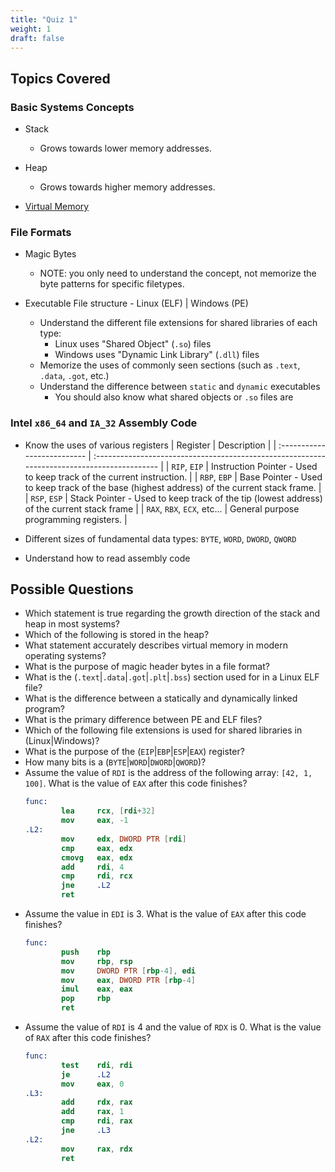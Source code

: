 ```yaml
---
title: "Quiz 1"
weight: 1
draft: false
---
```


## Topics Covered

### Basic Systems Concepts

- Stack
  - Grows towards lower memory addresses.

- Heap
  - Grows towards higher memory addresses.

- [Virtual Memory](https://en.wikipedia.org/wiki/Virtual_memory)

### File Formats

- Magic Bytes
  - NOTE: you only need to understand the concept, not memorize the byte
    patterns for specific filetypes.

- Executable File structure - Linux (ELF) | Windows (PE)
  - Understand the different file extensions for shared libraries of each type:
    - Linux uses "Shared Object" (`.so`) files
    - Windows uses "Dynamic Link Library" (`.dll`) files
  - Memorize the uses of commonly seen sections (such as `.text`, `.data`,
    `.got`, etc.)
  - Understand the difference between `static` and `dynamic` executables
    - You should also know what shared objects or `.so` files are

### Intel `x86_64` and `IA_32` Assembly Code

- Know the uses of various registers
  | Register                    | Description                                                                                 |
  | :-------------------------- | :------------------------------------------------------------------------------------------ |
  | `RIP`, `EIP`                | Instruction Pointer - Used to keep track of the current instruction.                        |
  | `RBP`, `EBP`                | Base Pointer - Used to keep track of the base (highest address) of the current stack frame. |
  | `RSP`, `ESP`                | Stack Pointer - Used to keep track of the tip (lowest address) of the current stack frame   |
  | `RAX`, `RBX`, `ECX`, etc... | General purpose programming registers.                                                      |

- Different sizes of fundamental data types: `BYTE`, `WORD`, `DWORD`, `QWORD`
- Understand how to read assembly code

## Possible Questions

- Which statement is true regarding the growth direction of the stack and heap
  in most systems?
- Which of the following is stored in the heap?
- What statement accurately describes virtual memory in modern operating
  systems?
- What is the purpose of magic header bytes in a file format?
- What is the (`.text`|`.data`|`.got`|`.plt`|`.bss`) section used for in a Linux
  ELF file?
- What is the difference between a statically and dynamically linked program?
- What is the primary difference between PE and ELF files?
- Which of the following file extensions is used for shared libraries in
  (Linux|Windows)?
- What is the purpose of the (`EIP`|`EBP`|`ESP`|`EAX`) register?
- How many bits is a (`BYTE`|`WORD`|`DWORD`|`QWORD`)?
- Assume the value of `RDI` is the address of the following array:
  `[42, 1, 100]`. What is the value of `EAX` after this code finishes?
  ```NASM
  func:
          lea     rcx, [rdi+32]
          mov     eax, -1
  .L2:
          mov     edx, DWORD PTR [rdi]
          cmp     eax, edx
          cmovg   eax, edx
          add     rdi, 4
          cmp     rdi, rcx
          jne     .L2
          ret
  ```
- Assume the value in `EDI` is 3. What is the value of `EAX` after this code
  finishes?
  ```NASM
  func:
          push    rbp
          mov     rbp, rsp
          mov     DWORD PTR [rbp-4], edi
          mov     eax, DWORD PTR [rbp-4]
          imul    eax, eax
          pop     rbp
          ret
  ```
- Assume the value of `RDI` is 4 and the value of `RDX` is 0. What is the value
  of `RAX` after this code finishes?
  ```NASM
  func:
          test    rdi, rdi
          je      .L2
          mov     eax, 0
  .L3:
          add     rdx, rax
          add     rax, 1
          cmp     rdi, rax
          jne     .L3
  .L2:
          mov     rax, rdx
          ret
  ```
